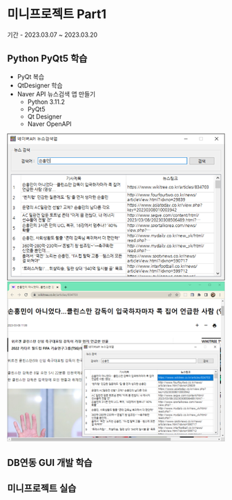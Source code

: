 # 미니프로젝트 Part1
기간 - 2023.03.07 ~ 2023.03.20

## Python PyQt5 학습
- PyQt 복습
- QtDesigner 학습
- Naver API 뉴스검색 앱 만들기
    - Python 3.11.2
    - PyQt5
    - Qt Designer
    - Naver OpenAPI
    
<!--
![네이버뉴스앱1](https://raw.githubusercontent.com/CodingNewbie0/miniprojects/main/images/naver_news1.png)
![네이버뉴스앱2](https://raw.githubusercontent.com/CodingNewbie0/miniprojects/main/images/naver_news2.png)
-->
<img src="https://raw.githubusercontent.com/CodingNewbie0/miniprojects/main/images/naver_news1.png" width = 800>
<img src="https://raw.githubusercontent.com/CodingNewbie0/miniprojects/main/images/naver_news2.png" width = 800>

## DB연동 GUI 개발 학습

## 미니프로젝트 실습
